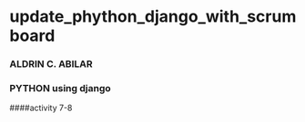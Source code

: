 # update_phython_django_with_scrumboard
### ALDRIN C. ABILAR
### PYTHON using django
####activity 7-8
